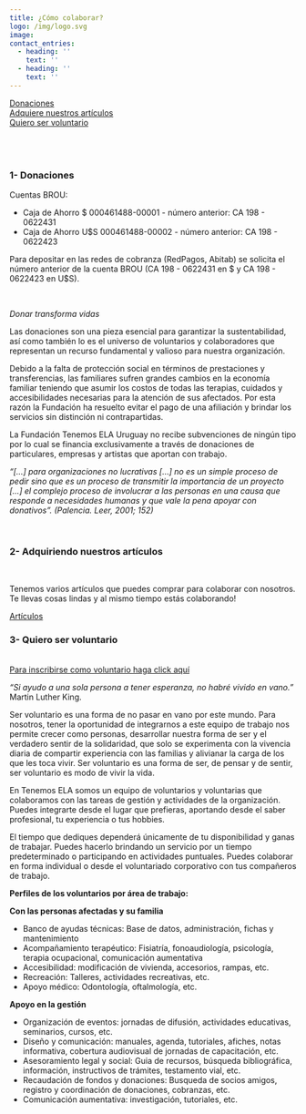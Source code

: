 ```yaml
---
title: ¿Cómo colaborar?
logo: /img/logo.svg
image:
contact_entries:
  - heading: ''
    text: ''
  - heading: ''
    text: ''
---
```


<div class="tc primary b" "align-left">
  <div class="tc pb2">
    <a href="#donaciones" class="btn raise">Donaciones</a>
  </div>
  <div class="tc pb2">
    <a href="#articulos" class="btn raise">Adquiere nuestros artículos</a>
  </div>
  <div class="tc">
    <a href="#voluntarios" class="btn raise">Quiero ser voluntario</a>
  </div>
</div>
<br>
<br>
<br>

<h3 id="donaciones" class="f4 b lh-title mb2 primary">1- Donaciones</h3>

Cuentas BROU:  

* Caja de Ahorro $ 000461488-00001 - número anterior: CA 198 - 0622431
* Caja de Ahorro U$S 000461488-00002 - número anterior: CA 198 - 0622423



Para depositar en las redes de cobranza (RedPagos, Abitab) se solicita el número anterior de la cuenta BROU (CA 198 - 0622431 en $ y CA 198 - 0622423 en U$S).
<br>
<!-- Donación con Paypal:
Próximamente
{{< paypal-boton >}} -->

<br>


_Donar transforma vidas_

Las donaciones son una pieza esencial para garantizar la sustentabilidad, así como también lo es el universo de voluntarios y colaboradores que representan un recurso fundamental y valioso para nuestra organización.

Debido a la falta de protección social en términos de prestaciones y transferencias, las familiares sufren grandes cambios en la economía familiar teniendo que asumir los costos de todas las terapias, cuidados y accesibilidades necesarias para la atención de sus afectados. Por esta razón la Fundación ha resuelto evitar el pago de una afiliación y brindar los servicios sin distinción ni contrapartidas.

La Fundación Tenemos ELA Uruguay no recibe subvenciones de ningún tipo por lo cual se financia exclusivamente a través de donaciones de particulares, empresas y artistas que aportan con trabajo.

_“\[…] para organizaciones no lucrativas \[…] no es un simple proceso de pedir sino que es un proceso de transmitir la importancia de un proyecto \[…] el complejo proceso de involucrar a las personas en una causa que responde a necesidades humanas y que vale la pena apoyar con donativos”. (Palencia. Leer, 2001; 152)_

<br>



<h3 id="articulos" class="f4 b lh-title mb2 primary">2- Adquiriendo nuestros artículos</h3>

<br>


Tenemos varios artículos que puedes comprar para colaborar con nosotros.
Te llevas cosas lindas y al mismo tiempo estás colaborando!

<a class="btn" href="https://tenemosela.org.uy/tienda/" target="_blank">
Artículos
</a>


<br>


<h3 id="voluntarios" class="f4 b lh-title mb2 primary">3- Quiero ser voluntario</h3>

<br>


<a class="btn" href="https://docs.google.com/forms/d/e/1FAIpQLSfyqxf03Y8zr7t6mptfIJCWzTIMKkl7S_BYDIWhyJJ5w033Bg/viewform" target="_blank">
Para inscribirse como voluntario haga click aquí
</a>


_“Si ayudo a una sola persona a tener esperanza, no habré vivido en vano.”_ Martin Luther King.

Ser voluntario es una forma de no pasar en vano por este mundo. Para nosotros, tener la oportunidad de integrarnos a este equipo de trabajo nos permite crecer como personas, desarrollar nuestra forma de ser y el verdadero sentir de la solidaridad, que solo se experimenta con la vivencia diaria de compartir experiencia con las familias y alivianar la carga de los que les toca vivir. Ser voluntario es una forma de ser, de pensar y de sentir, ser voluntario es modo de vivir la vida.

En Tenemos ELA somos un equipo de voluntarios y voluntarias que colaboramos con las tareas de gestión y actividades de la organización. Puedes integrarte desde el lugar que prefieras, aportando desde el saber profesional, tu experiencia o tus hobbies.

El tiempo que dediques dependerá únicamente de tu disponibilidad y ganas de trabajar. Puedes hacerlo brindando un servicio por un tiempo predeterminado o participando en actividades puntuales. Puedes colaborar en forma individual o desde el voluntariado corporativo con tus compañeros de trabajo.



**Perfiles de los voluntarios por área de trabajo:**



**Con las personas afectadas y su familia**
  <ul>
    <li>Banco de ayudas técnicas: Base de datos, administración, fichas y mantenimiento</li>
    <li>Acompañamiento terapéutico: Fisiatría, fonoaudiología, psicología, terapia ocupacional, comunicación aumentativa</li>
    <li>Accesibilidad: modificación de vivienda, accesorios, rampas, etc.</li>
    <li>Recreación: Talleres, actividades recreativas, etc.</li>
    <li>Apoyo médico: Odontología, oftalmología, etc.</li>
  </ul>


**Apoyo en la gestión**
  <ul>
    <li>Organización de eventos: jornadas de difusión, actividades educativas, seminarios, cursos, etc.</li>
    <li>Diseño y comunicación: manuales, agenda, tutoriales, afiches, notas informativa, cobertura audiovisual de jornadas de capacitación, etc.</li>
    <li>Asesoramiento legal y social: Guia de recursos, búsqueda bibliográfica, información, instructivos de trámites, testamento vial, etc.</li>
    <li>Recaudación de fondos y donaciones: Busqueda de socios amigos, registro y coordinación de donaciones, cobranzas, etc.</li>
    <li>Comunicación aumentativa: investigación, tutoriales, etc.</li>
  </ul>
<br>
<br>
